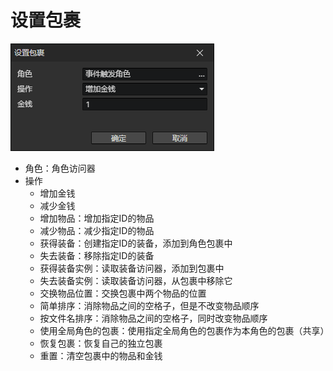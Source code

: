 # 设置包裹

![](img/setInventory-1.png)

- 角色：角色访问器
- 操作
  - 增加金钱
  - 减少金钱
  - 增加物品：增加指定ID的物品
  - 减少物品：减少指定ID的物品
  - 获得装备：创建指定ID的装备，添加到角色包裹中
  - 失去装备：移除指定ID的装备
  - 获得装备实例：读取装备访问器，添加到包裹中
  - 失去装备实例：读取装备访问器，从包裹中移除它
  - 交换物品位置：交换包裹中两个物品的位置
  - 简单排序：消除物品之间的空格子，但是不改变物品顺序
  - 按文件名排序：消除物品之间的空格子，同时改变物品顺序
  - 使用全局角色的包裹：使用指定全局角色的包裹作为本角色的包裹（共享）
  - 恢复包裹：恢复自己的独立包裹
  - 重置：清空包裹中的物品和金钱